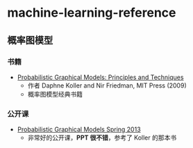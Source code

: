 # machine-learning-reference

## 概率图模型

### 书籍
- [Probabilistic Graphical Models: Principles and Techniques][1] 
  - 作者 Daphne Koller and Nir Friedman, MIT Press (2009)
  - 概率图模型经典书籍

### 公开课
- [Probabilistic Graphical Models Spring 2013][2]
    - 非常好的公开课，**PPT 很不错**，参考了 Koller 的那本书

[1]: http://pgm.stanford.edu/
[2]: http://cs.nyu.edu/~dsontag/courses/pgm13/

